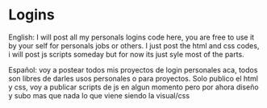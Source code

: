 # Logins
English: I will post all my personals logins code here, you are free to use it by your self for personals jobs or others. I just post the html and css codes, i will post js scripts someday but for now its just syle most of the parts.

Español: voy a postear todos mis proyectos de login personales aca, todos son libres de darles usos personales o para proyectos. Solo publico el html y css, voy a publicar scripts de js en algun momento pero por ahora diseño y subo mas que nada lo que viene siendo la visual/css

